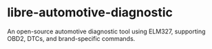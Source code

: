 # libre-automotive-diagnostic
An open-source automotive diagnostic tool using ELM327, supporting OBD2, DTCs, and brand-specific commands.
